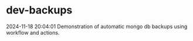 # dev-backups
2024-11-18 20:04:01 Demonstration of automatic mongo db backups using workflow and actions.
